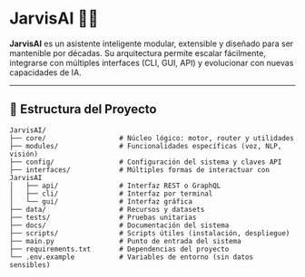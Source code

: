 # JarvisAI 🚀🤖

**JarvisAI** es un asistente inteligente modular, extensible y diseñado para ser mantenible por décadas. Su arquitectura permite escalar fácilmente, integrarse con múltiples interfaces (CLI, GUI, API) y evolucionar con nuevas capacidades de IA.

---

## 📁 Estructura del Proyecto

```text
JarvisAI/
├── core/                  # Núcleo lógico: motor, router y utilidades
├── modules/               # Funcionalidades específicas (voz, NLP, visión)
├── config/                # Configuración del sistema y claves API
├── interfaces/            # Múltiples formas de interactuar con JarvisAI
│   ├── api/               # Interfaz REST o GraphQL
│   ├── cli/               # Interfaz por terminal
│   └── gui/               # Interfaz gráfica
├── data/                  # Recursos y datasets
├── tests/                 # Pruebas unitarias
├── docs/                  # Documentación del sistema
├── scripts/               # Scripts útiles (instalación, despliegue)
├── main.py                # Punto de entrada del sistema
├── requirements.txt       # Dependencias del proyecto
└── .env.example           # Variables de entorno (sin datos sensibles)
